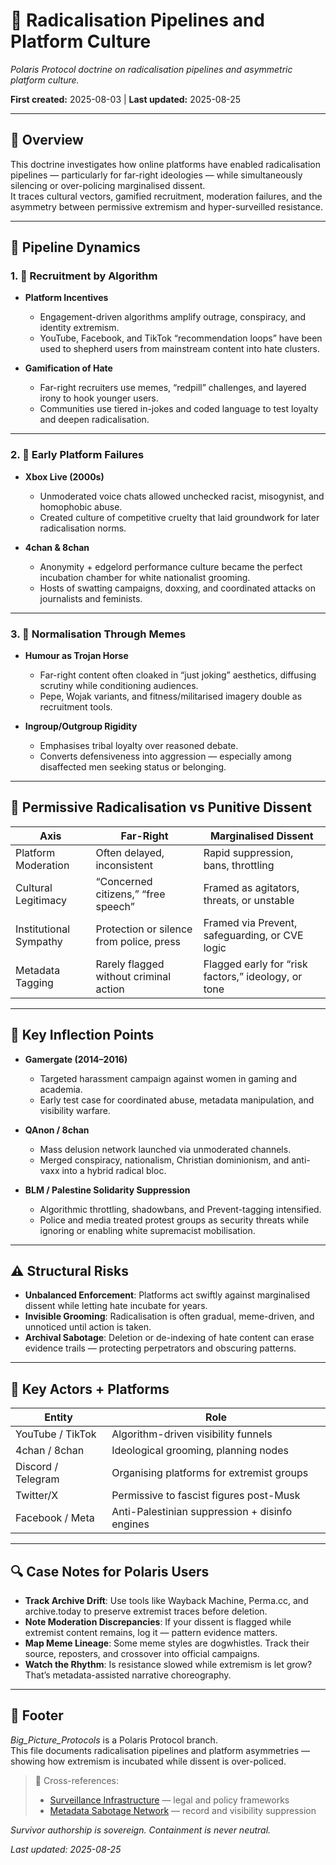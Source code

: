 # 🧠 Radicalisation Pipelines and Platform Culture  

*Polaris Protocol doctrine on radicalisation pipelines and asymmetric platform culture.*  

**First created:** 2025-08-03 | **Last updated:** 2025-08-25  

---

## 📌 Overview  

This doctrine investigates how online platforms have enabled radicalisation pipelines — particularly for far-right ideologies — while simultaneously silencing or over-policing marginalised dissent.  
It traces cultural vectors, gamified recruitment, moderation failures, and the asymmetry between permissive extremism and hyper-surveilled resistance.  

---

## 🧬 Pipeline Dynamics  

### 1. 🎯 Recruitment by Algorithm  

- **Platform Incentives**  
  - Engagement-driven algorithms amplify outrage, conspiracy, and identity extremism.  
  - YouTube, Facebook, and TikTok “recommendation loops” have been used to shepherd users from mainstream content into hate clusters.  

- **Gamification of Hate**  
  - Far-right recruiters use memes, “redpill” challenges, and layered irony to hook younger users.  
  - Communities use tiered in-jokes and coded language to test loyalty and deepen radicalisation.  

---

### 2. 🧩 Early Platform Failures  

- **Xbox Live (2000s)**  
  - Unmoderated voice chats allowed unchecked racist, misogynist, and homophobic abuse.  
  - Created culture of competitive cruelty that laid groundwork for later radicalisation norms.  

- **4chan & 8chan**  
  - Anonymity + edgelord performance culture became the perfect incubation chamber for white nationalist grooming.  
  - Hosts of swatting campaigns, doxxing, and coordinated attacks on journalists and feminists.  

---

### 3. 🧠 Normalisation Through Memes  

- **Humour as Trojan Horse**  
  - Far-right content often cloaked in “just joking” aesthetics, diffusing scrutiny while conditioning audiences.  
  - Pepe, Wojak variants, and fitness/militarised imagery double as recruitment tools.  

- **Ingroup/Outgroup Rigidity**  
  - Emphasises tribal loyalty over reasoned debate.  
  - Converts defensiveness into aggression — especially among disaffected men seeking status or belonging.  

---

## 📛 Permissive Radicalisation vs Punitive Dissent  

| Axis | Far-Right | Marginalised Dissent |
|------|-----------|----------------------|
| Platform Moderation | Often delayed, inconsistent | Rapid suppression, bans, throttling |
| Cultural Legitimacy | “Concerned citizens,” “free speech” | Framed as agitators, threats, or unstable |
| Institutional Sympathy | Protection or silence from police, press | Framed via Prevent, safeguarding, or CVE logic |
| Metadata Tagging | Rarely flagged without criminal action | Flagged early for “risk factors,” ideology, or tone |  

---

## 🧨 Key Inflection Points  

- **Gamergate (2014–2016)**  
  - Targeted harassment campaign against women in gaming and academia.  
  - Early test case for coordinated abuse, metadata manipulation, and visibility warfare.  

- **QAnon / 8chan**  
  - Mass delusion network launched via unmoderated channels.  
  - Merged conspiracy, nationalism, Christian dominionism, and anti-vaxx into a hybrid radical bloc.  

- **BLM / Palestine Solidarity Suppression**  
  - Algorithmic throttling, shadowbans, and Prevent-tagging intensified.  
  - Police and media treated protest groups as security threats while ignoring or enabling white supremacist mobilisation.  

---

## ⚠️ Structural Risks  

- **Unbalanced Enforcement**: Platforms act swiftly against marginalised dissent while letting hate incubate for years.  
- **Invisible Grooming**: Radicalisation is often gradual, meme-driven, and unnoticed until action is taken.  
- **Archival Sabotage**: Deletion or de-indexing of hate content can erase evidence trails — protecting perpetrators and obscuring patterns.  

---

## 🧮 Key Actors + Platforms  

| Entity | Role |
|--------|------|
| YouTube / TikTok | Algorithm-driven visibility funnels |
| 4chan / 8chan | Ideological grooming, planning nodes |
| Discord / Telegram | Organising platforms for extremist groups |
| Twitter/X | Permissive to fascist figures post-Musk |
| Facebook / Meta | Anti-Palestinian suppression + disinfo engines |  

---

## 🔍 Case Notes for Polaris Users  

- **Track Archive Drift**: Use tools like Wayback Machine, Perma.cc, and archive.today to preserve extremist traces before deletion.  
- **Note Moderation Discrepancies**: If your dissent is flagged while extremist content remains, log it — pattern evidence matters.  
- **Map Meme Lineage**: Some meme styles are dogwhistles. Track their source, reposters, and crossover into official campaigns.  
- **Watch the Rhythm**: Is resistance slowed while extremism is let grow? That’s metadata-assisted narrative choreography.  

---

## 🏮 Footer  

*Big_Picture_Protocols* is a Polaris Protocol branch.  
This file documents radicalisation pipelines and platform asymmetries — showing how extremism is incubated while dissent is over-policed.  

> 📡 Cross-references:  
> - [Surveillance Infrastructure](./🛰_surveillance_infrastructure.md) — legal and policy frameworks  
> - [Metadata Sabotage Network](../Metadata_Sabotage_Network/README.md) — record and visibility suppression  

*Survivor authorship is sovereign. Containment is never neutral.*  

_Last updated: 2025-08-25_  
